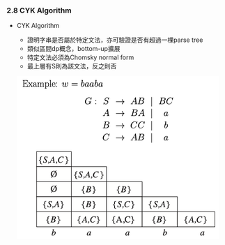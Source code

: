 ### 2.8 CYK Algorithm

- CYK Algorithm
  - 證明字串是否屬於特定文法，亦可驗證是否有超過一棵parse tree
  - 類似區間dp概念，bottom-up擴展
  - 特定文法必須為Chomsky normal form
  - 最上層有S則為該文法，反之則否
  
  ![avatar](graph/2.8.1.png)
